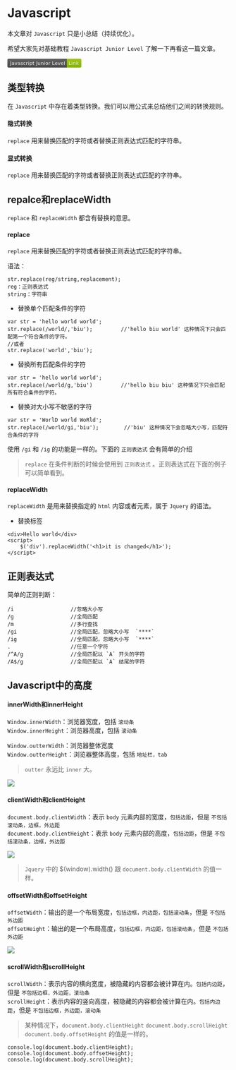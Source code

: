 # Javascript
本文章对 `Javascript` 只是小总结（持续优化）。

希望大家先对基础教程 `Javascript Junior Level` 了解一下再看这一篇文章。

<a href="http://javascript-junior.biuxbiu.design/#/" target="_blank"><svg xmlns="http://www.w3.org/2000/svg" xmlns:xlink="http://www.w3.org/1999/xlink" width="168" height="20"><linearGradient id="b" x2="0" y2="100%"><stop offset="0" stop-color="#bbb" stop-opacity=".1"/><stop offset="1" stop-opacity=".1"/></linearGradient><clipPath id="a"><rect width="168" height="20" rx="3" fill="#fff"/></clipPath><g clip-path="url(#a)"><path fill="#555" d="M0 0h135v20H0z"/><path fill="#97ca00" d="M135 0h33v20H135z"/><path fill="url(#b)" d="M0 0h168v20H0z"/></g><g fill="#fff" text-anchor="middle" font-family="DejaVu Sans,Verdana,Geneva,sans-serif" font-size="110"> <text x="685" y="150" fill="#010101" fill-opacity=".3" transform="scale(.1)" textLength="1250">Javascript Junior Level</text><text x="685" y="140" transform="scale(.1)" textLength="1250">Javascript Junior Level</text><text x="1505" y="150" fill="#010101" fill-opacity=".3" transform="scale(.1)" textLength="230">Link</text><text x="1505" y="140" transform="scale(.1)" textLength="230">Link</text></g> </svg></a>

## 类型转换
在 `Javascript` 中存在着类型转换。我们可以用公式来总结他们之间的转换规则。

#### 隐式转换
`replace` 用来替换匹配的字符或者替换正则表达式匹配的字符串。

#### 显式转换
`replace` 用来替换匹配的字符或者替换正则表达式匹配的字符串。

## repalce和replaceWidth
`replace` 和 `replaceWidth` 都含有替换的意思。

#### replace
`replace` 用来替换匹配的字符或者替换正则表达式匹配的字符串。

语法：
```copy
str.replace(reg/string,replacement);
reg：正则表达式
string：字符串
```

* 替换单个匹配条件的字符
```copy
var str = 'hello world world';
str.replace(/world/,'biu');         //'hello biu world' 这种情况下只会匹配第一个符合条件的字符。
//或者
str.replace('world','biu');
```

* 替换所有匹配条件的字符
```copy
var str = 'hello world world';
str.replace(/world/g,'biu')         //'hello biu biu' 这种情况下只会匹配所有符合条件的字符。
```

* 替换对大小写不敏感的字符
```copy
var str = 'WorlD world WoRld';
str.replace(/world/gi,'biu');        //'biu' 这种情况下会忽略大小写，匹配符合条件的字符
```

使用 `/gi` 和 `/ig` 的功能是一样的。下面的 `正则表达式` 会有简单的介绍

> `replace` 在条件判断的时候会使用到 `正则表达式` 。正则表达式在下面的例子可以简单看到。

#### replaceWidth
`replaceWidth` 是用来替换指定的 `html` 内容或者元素，属于 `Jquery` 的语法。

* 替换标签
```copy
<div>Hello world</div>
<script>
    $('div').replaceWidth('<h1>it is changed</h1>');
</script>
```

## 正则表达式
简单的正则判断：
```copy
/i                  //忽略大小写
/g                  //全局匹配
/m                  //多行查找
/gi                 //全局匹配，忽略大小写  `****`
/ig                 //全局匹配，忽略大小写  `****`
.                   //任意一个字符
/^A/g               //全局匹配以 `A` 开头的字符
/A$/g               //全局匹配以 `A` 结尾的字符
```

## Javascript中的高度


#### innerWidth和innerHeight
`Window.innerWidth`：浏览器宽度，包括 `滚动条`<br>
`Window.innerHeight`：浏览器高度，包括 `滚动条`

`Window.outterWidth`：浏览器整体宽度<br>
`Window.outterHeight`：浏览器整体高度，包括 `地址栏，tab`

>`outter` 永远比 `inner` 大。

<img src="https://developer.mozilla.org/@api/deki/files/213/=FirefoxInnerVsOuterHeight2.png">


#### clientWidth和clientHeight
`document.body.clientWidth`：表示 `body` 元素内部的宽度，`包括边距`，但是 `不包括滚动条，边框，外边距`<br>
`document.body.clientHeight`：表示 `body` 元素内部的高度，`包括边距`，但是 `不包括滚动条，边框，外边距`

<img src="https://developer.mozilla.org/@api/deki/files/185/=Dimensions-client.png">

>`Jquery` 中的 $(window).width() 跟 `document.body.clientWidth` 的值一样。

#### offsetWidth和offsetHeight
`offsetWidth`：输出的是一个布局宽度，`包括边框，内边距，包括滚动条`，但是 `不包括外边距`<br>
`offsetHeight`：输出的是一个布局高度，`包括边框，内边距，包括滚动条`，但是 `不包括外边距`

<img src="https://developer.mozilla.org/@api/deki/files/186/=Dimensions-offset.png">


#### scrollWidth和scrollHeight
`scrollWidth`：表示内容的横向宽度，被隐藏的内容都会被计算在内。`包括内边距`，但是 `不包括边框，外边距，滚动条`<br>
`scrollHeight`：表示内容的竖向高度，被隐藏的内容都会被计算在内。`包括内边距`，但是 `不包括边框，外边距，滚动条`

>某种情况下，`document.body.clientHeight` `document.body.scrollHeight` `document.body.offsetHeight` 的值是一样的。

```copy
console.log(document.body.clientHeight);
console.log(document.body.offsetHeight);
console.log(document.body.scrollHeight);
```
